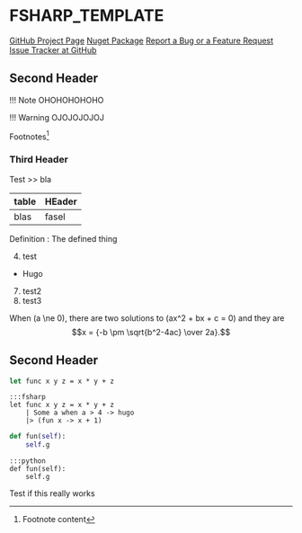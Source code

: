 # FSHARP_TEMPLATE

[GitHub Project Page](https://github.com/Release-Candidate/FSHARP_TEMPLATE)
[Nuget Package](https://pypi.org/project/FSHARP_TEMPLATE/)
[Report a Bug or a Feature Request](https://github.com/Release-Candidate/FSHARP_TEMPLATE/issues/new/choose)
[Issue Tracker at GitHub](https://github.com/Release-Candidate/FSHARP_TEMPLATE/issues)

## Second Header


!!! Note
     OHOHOHOHOHO

!!! Warning
    OJOJOJOJOJ

Footnotes[^1]

[^1]: Footnote content

### Third Header

 Test >> bla

table | HEader
------|-------
blas  | fasel

Definition
:   The defined thing

4. test
* Hugo
7. test2 
10. test3


When \(a \ne 0\), there are two solutions to \(ax^2 + bx + c = 0\) and they are
$$x = {-b \pm \sqrt{b^2-4ac} \over 2a}.$$

## Second Header

``` fsharp
let func x y z = x * y + z
```
    
    :::fsharp
    let func x y z = x * y + z
        | Some a when a > 4 -> hugo
        |> (fun x -> x + 1)



``` python
def fun(self):
    self.g
```

    :::python
    def fun(self):
        self.g

Test
if
this really works
